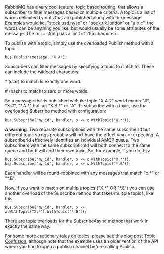 RabbitMQ has a very cool feature, [topic based routing](http://www.rabbitmq.com/tutorials/tutorial-five-python.html), that allows a subscriber to filter messages based on multiple criteria. A topic is a list of words delimited by dots that are published along with the message. Examples would be, "stock.usd.nyse" or "book.uk.london" or "a.b.c", the words can be anything you like, but would usually be some attributes of the message. The topic string has a limit of 255 characters.

To publish with a topic, simply use the overloaded Publish method with a topic:

    bus.Publish(message, "X.A");
  
Subscribers can filter messages by specifying a topic to match to. These can include the wildcard characters:

\* (star) to match to exactly one word.

\# (hash) to match to zero or more words.

So a message that is published with the topic "X.A.2" would match "\#", "X.\#", "\*.A.\*" but not "X.B.\*" or "A". To subscribe with a topic, use the overloaded Subscribe method with configuration:

    bus.Subscribe("my_id", handler, x => x.WithTopic("X.*"));
  
**A warning**. Two separate subscriptions with the same subscriberId but different topic strings probably will not have the effect you are expecting. A subscriberId effectively identifies an individual AMQP queue. Two subscribers with the same subscriptionId will both connect to the same queue and both will add their own topic. So, for example, if you do this:

    bus.Subscribe("my_id", handler, x => x.WithTopic("X.*"));
    bus.Subscribe("my_id", handler, x => x.WithTopic("*.B"));
  
Each handler will be round-robbined with any messages that match "x.\*" or "\*.B".

Now, if you want to match on multiple topics ("X.\*" OR "\*.B") you can use another overload of the Subscribe method that takes multiple topics, like this:

    bus.Subscribe("my_id", handler, x => x.WithTopic("X.*").WithTopic("*.B"));

There are topic overloads for the SubscribeAsync method that work in exactly the same way.

For some more cautionary tales on topics, please see this blog post [Topic Confusion](http://mikehadlow.blogspot.co.uk/2013/09/easynetq-topic-confusion.html), although note that the example uses an older version of the API where you had to open a publish channel before calling Publish.